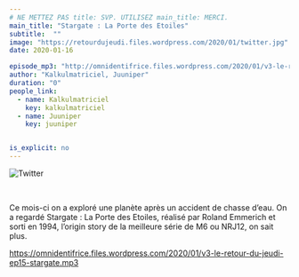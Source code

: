```yaml
---
# NE METTEZ PAS title: SVP. UTILISEZ main_title: MERCI.
main_title: "Stargate : La Porte des Etoiles"
subtitle:  ""
image: "https://retourdujeudi.files.wordpress.com/2020/01/twitter.jpg"
date: 2020-01-16

episode_mp3: "http://omnidentifrice.files.wordpress.com/2020/01/v3-le-retour-du-jeudi-ep15-stargate.mp3"
author: "Kalkulmatriciel, Juuniper"
duration: "0"
people_link: 
  - name: Kalkulmatriciel
    key: kalkulmatriciel
  - name: Juuniper
    key: juuniper


is_explicit: no
---
```


<PodcastHeader/>

<!-- ECRIRE LA DESCRIPTION DE L'EPISODE SOUS CETTE LIGNE -->
<p><img src="https://retourdujeudi.files.wordpress.com/2020/01/twitter.jpg" alt="Twitter"></p>
<p>&nbsp;</p>
<p>Ce mois-ci on a exploré une planète après un accident de chasse d’eau. On a regardé Stargate : La Porte des Etoiles, réalisé par Roland Emmerich et sorti en 1994, l’origin story de la meilleure série de M6 ou NRJ12, on sait plus.</p>
<p><a href="https://omnidentifrice.files.wordpress.com/2020/01/v3-le-retour-du-jeudi-ep15-stargate.mp3" rel="nofollow">https://omnidentifrice.files.wordpress.com/2020/01/v3-le-retour-du-jeudi-ep15-stargate.mp3</a></p>
<p>&nbsp;</p>


